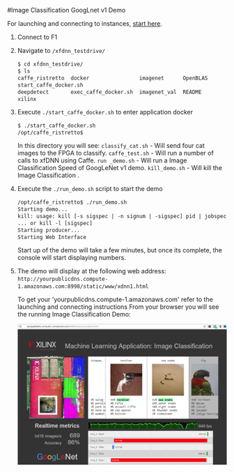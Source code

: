 #Image Classification GoogLnet v1 Demo

For launching and connecting to instances, [start here][].

1. Connect to F1
2. Navigate to `/xfdnn_testdrive/`
	```
	$ cd xfdnn_testdrive/
	$ ls
	caffe_ristretto  docker                imagenet      OpenBLAS  start_caffe_docker.sh
	deepdetect       exec_caffe_docker.sh  imagenet_val  README    xilinx

	```
3. Execute `./start_caffe_docker.sh` to enter application docker
	```
	$ ./start_caffe_docker.sh 
	/opt/caffe_ristretto$ 
	```
	In this directory you will see:
    `classify_cat.sh` - Will send four cat images to the FPGA to classify.
    `caffe_test.sh`   - Will run a number of calls to xfDNN using Caffe.
    `run _demo.sh`    - Will run a Image Classification Speed of GoogLeNet v1 demo.
    `kill_demo.sh`    - Will kill the Image Classification .
	
4. Execute the `./run_demo.sh` script to start the demo
	```
	/opt/caffe_ristretto$ ./run_demo.sh
	Starting demo...
	kill: usage: kill [-s sigspec | -n signum | -sigspec] pid | jobspec ... or kill -l [sigspec]
	Starting producer...
	Starting Web Interface
	```
	Start up of the demo will take a few minutes, but once its complete, the console will start displaying numbers. 
	
5. The demo will display at the following web address: 
	`http://yourpublicdns.compute-1.amazonaws.com:8998/static/www/xdnn1.html`
	
	To get your 'yourpublicdns.compute-1.amazonaws.com' refer to the launching and connecting instructions 
	From your browser you will see the running Image Classification Demo:
	
	![](img/image_classification.png)
	

[start here]: launching_instance.md
	
